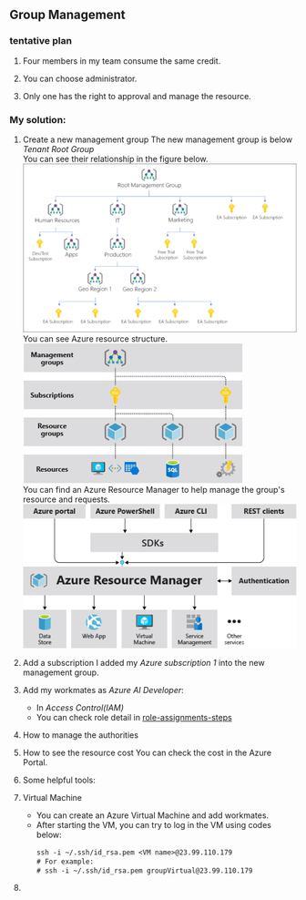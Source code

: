 ## Group Management

### tentative plan
1. Four members in my team consume the same credit. 

2. You can choose administrator.

3. Only one has the right to approval and manage the resource. 


### My solution:

1. Create a new management group
   The new management group is below *Tenant Root Group*  
   You can see their relationship in the figure below.
   ![relation](./group_manage001.png)  
   You can see Azure resource structure.
   ![relation2](./group_manage002.png)  
   You can find an Azure Resource Manager to help manage the group's resource and requests.  
   ![relation3](./group_manage003.png)  

2. Add a subscription
   I added my *Azure subscription 1* into the new management group.

3. Add my workmates as *Azure AI Developer*:
   - In *Access Control(IAM)*
   - You can check role detail in [role-assignments-steps](https://learn.microsoft.com/en-us/azure/role-based-access-control/role-assignments-steps)
  
4. How to manage the authorities
   
    
5. How to see the resource cost
    You can check the cost in the Azure Portal.

6. Some helpful tools:
7. Virtual Machine
   - You can create an Azure Virtual Machine and add workmates. 
   - After starting the VM, you can try to log in the VM using codes below:
     ```
     ssh -i ~/.ssh/id_rsa.pem <VM name>@23.99.110.179
     # For example:
     # ssh -i ~/.ssh/id_rsa.pem groupVirtual@23.99.110.179
     ```
8. 





